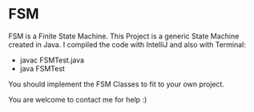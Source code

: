 # FSM
FSM is a Finite State Machine. 
This Project is a generic State Machine created in Java.
I compiled the code with IntelliJ and also with Terminal:
- javac FSMTest.java 
- java FSMTest

You should implement the FSM Classes to fit to your own project.

You are welcome to contact me for help :)
